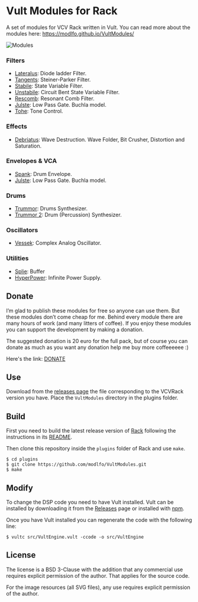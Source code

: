 # Vult Modules for Rack

A set of modules for VCV Rack written in Vult. You can read more about the modules here: https://modlfo.github.io/VultModules/


![Modules](https://modlfo.github.io/VultModules/images/modules.png "Modules")

### Filters
- [Lateralus](https://modlfo.github.io/VultModules/lateralus/): Diode ladder Filter.
- [Tangents](https://modlfo.github.io/VultModules/tangents/): Steiner-Parker Filter.
- [Stabile](https://modlfo.github.io/VultModules/stabile/): State Variable Filter.
- [Unstabile](https://modlfo.github.io/VultModules/unstabile/): Circuit Bent State Variable Filter.
- [Rescomb](https://modlfo.github.io/VultModules/rescomb/): Resonant Comb Filter.
- [Julste](https://modlfo.github.io/VultModules/julste/): Low Pass Gate. Buchla model.
- [Tohe](https://modlfo.github.io/VultModules/tohe/): Tone Control.

### Effects
- [Debriatus](https://modlfo.github.io/VultModules/debriatus/): Wave Destruction. Wave Folder, Bit Crusher, Distortion and Saturation.

### Envelopes & VCA
- [Spank](https://modlfo.github.io/VultModules/spank/): Drum Envelope.
- [Julste](https://modlfo.github.io/VultModules/julste/): Low Pass Gate. Buchla model.

### Drums
- [Trummor](https://modlfo.github.io/VultModules/trummor/): Drums Synthesizer.
- [Trummor 2](https://modlfo.github.io/VultModules/trummor2/): Drum (Percussion) Synthesizer.

### Oscillators
- [Vessek](https://modlfo.github.io/VultModules/vessek/): Complex Analog Oscillator.

### Utilities
- [Splie](https://modlfo.github.io/VultModules/splie/): Buffer
- [HyperPower](https://modlfo.github.io/VultModules/hyperpower/): Infinite Power Supply.

## Donate

I’m glad to publish these modules for free so anyone can use them. But these modules don’t come cheap for me. Behind every module there are many hours of work (and many litters of coffee). If you enjoy these modules you can support the development by making a donation.

The suggested donation is 20 euro for the full pack, but of course you can donate as much as you want any donation help me buy more coffeeeeee :)

Here's the link: [DONATE](https://www.paypal.com/cgi-bin/webscr?cmd=_s-xclick&hosted_button_id=RRMY2QPYEZT2S) 

## Use

Download from the [releases page](https://github.com/modlfo/VultModules/releases) the file corresponding to the VCVRack version you have. Place the `VultModules` directory in the plugins folder.


## Build

First you need to build the latest release version of [Rack](https://github.com/VCVRack/Rack) following the instructions in its [README](https://github.com/VCVRack/Rack/blob/master/README.md).

Then clone this repository inside the `plugins` folder of Rack and use `make`.

```
$ cd plugins
$ git clone https://github.com/modlfo/VultModules.git
$ make
```

## Modify

To change the DSP code you need to have Vult installed. Vult can be installed by downloading it from the [Releases](https://github.com/modlfo/vult/releases) page or installed with [npm](https://www.npmjs.com/package/vult).

Once you have Vult installed you can regenerate the code with the following line:
```
$ vultc src/VultEngine.vult -ccode -o src/VultEngine
```

## License

The license is a BSD 3-Clause with the addition that any commercial use requires explicit permission of the author. That applies for the source code.

For the image resources (all SVG files), any use requires explicit permission of the author.
